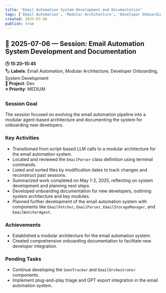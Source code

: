 ```yaml
---
title: "Email Automation System Development and Documentation"
tags: ['Email Automation', 'Modular Architecture', 'Developer Onboarding', 'System Development']
created: 2025-07-06
publish: true
---
```


## 📅 2025-07-06 — Session: Email Automation System Development and Documentation

**🕒 15:20–15:45**  
**🏷️ Labels**: Email Automation, Modular Architecture, Developer Onboarding, System Development  
**📂 Project**: Dev  
**⭐ Priority**: MEDIUM  


### Session Goal
The session focused on evolving the email automation pipeline into a modular agent-based architecture and documenting the system for onboarding new developers.

### Key Activities
- Transitioned from script-based LLM calls to a modular architecture for the email automation system.
- Located and reviewed the `EmailParser` class definition using terminal commands.
- Listed and sorted files by modification dates to track changes and reconstruct past sessions.
- Summarized work completed on May 1-2, 2025, reflecting on system development and planning next steps.
- Developed onboarding documentation for new developers, outlining system architecture and key modules.
- Planned further development of the email automation system with components like `EmailFetcher`, `EmailParser`, `EmailStorageManager`, and `EmailWatcherAgent`.

### Achievements
- Established a modular architecture for the email automation system.
- Created comprehensive onboarding documentation to facilitate new developer integration.

### Pending Tasks
- Continue developing the `SeenTracker` and `EmailOrchestrator` components.
- Implement plug-and-play triage and GPT export integration in the email automation system.
